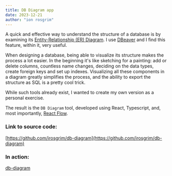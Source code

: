 ```yaml
---
title: DB Diagram app
date: 2023-12-21
author: "ion rosgrim"
---
```


A quick and effective way to understand the structure of a database is by examining its [Entity-Relationship (ER) Diagram](https://en.wikipedia.org/wiki/Entity%E2%80%93relationship_model). I use [DBeaver](https://dbeaver.io/) and I find this feature, within it, very useful. 

When designing a database, being able to visualize its structure makes the process a lot easier.
In the beginning it's like sketching for a painting: add or delete columns, countless name changes, deciding on the data types, create foreign keys and set up indexes. Visualizing all these components in a diagram greatly simplifies the process, and the ability to export the structure as SQL is a pretty cool trick.

While such tools already exist, I wanted to create my own version as a personal exercise. 

The result is the `DB Diagram` tool, developed using React, Typescript, and, most importantly, [React Flow](https://reactflow.dev/). 

### Link to source code:

[https://github.com/irosgrim/db-diagram](https://github.com/irosgrim/db-diagram)

### In action:

[db-diagram](https://irosgrim.github.io/db-diagram)

